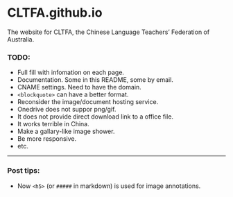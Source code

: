 # CLTFA.github.io
The website for CLTFA, the Chinese Language Teachers’ Federation of Australia.

### TODO:
* Full fill with infomation on each page.
* Documentation. Some in this README, some by email.
* CNAME settings. Need to have the domain.
* `<blockquote>` can have a better format.
* Reconsider the image/document hosting service.
 * Onedrive does not suppor png/gif.
 * It does not provide direct download link to a office file.
 * It works terrible in China.
* Make a gallary-like image shower.
* Be more responsive.
* etc.

----------


### Post tips:
* Now `<h5>` (or `#####` in markdown) is used for image annotations.
